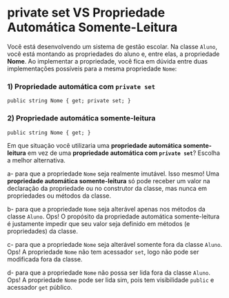 ﻿# private set VS Propriedade Automática Somente-Leitura 

Você está desenvolvendo um sistema de gestão escolar. Na classe `Aluno`,
você está montando as propriedades do aluno e, entre elas, a propriedade **Nome**.
Ao implementar a propriedade, você fica em dúvida entre duas implementações possíveis
para a mesma propriedade `Nome`:

### 1) Propriedade automática com `private set`

```
public string Nome { get; private set; }

```

### 2) Propriedade automática somente-leitura

```
public string Nome { get; }
```

Em que situação você utilizaria uma **propriedade automática somente-leitura**
em vez de uma **propriedade automática com `private set`**? Escolha a melhor alternativa.

a- para que a propriedade `Nome` seja realmente imutável.
Isso mesmo! Uma **propriedade automática somente-leitura** só pode receber um valor na declaração
da propriedade ou no construtor da classe, mas nunca em propriedades ou métodos da classe.

b- para que a propriedade `Nome` seja alterável apenas nos métodos da classe `Aluno`.
Ops! O propósito da propriedade automática somente-leitura é justamente impedir que
seu valor seja definido em métodos (e propriedades) da classe.

c- para que a propriedade `Nome` seja alterável somente fora da classe `Aluno`.
Ops! A propriedade `Nome` não tem acessador `set`, logo não pode ser modificada fora da classe.

d- para que a propriedade `Nome` não possa ser lida fora da classe `Aluno`.
Ops! A propriedade `Nome` pode ser lida sim, pois tem visibilidade `public` e acessador `get` público.

